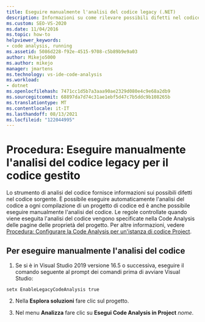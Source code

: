 ```yaml
---
title: Eseguire manualmente l'analisi del codice legacy (.NET)
description: Informazioni su come rilevare possibili difetti nel codice sorgente. Vedere come eseguire manualmente l'analisi del codice legacy sul codice gestito in Visual Studio.
ms.custom: SEO-VS-2020
ms.date: 11/04/2016
ms.topic: how-to
helpviewer_keywords:
- code analysis, running
ms.assetid: 5086d228-f92e-4515-9708-c5b89b9e9a03
author: Mikejo5000
ms.author: mikejo
manager: jmartens
ms.technology: vs-ide-code-analysis
ms.workload:
- dotnet
ms.openlocfilehash: 7471cc1d5b7a3aaa90ae2329d080e4c9e68a2db9
ms.sourcegitcommit: 68897da7d74c31ae1ebf5d47c7b5ddc9b108265b
ms.translationtype: MT
ms.contentlocale: it-IT
ms.lasthandoff: 08/13/2021
ms.locfileid: "122044995"
---
```

# <a name="how-to-run-legacy-code-analysis-manually-for-managed-code"></a>Procedura: Eseguire manualmente l'analisi del codice legacy per il codice gestito

Lo strumento di analisi del codice fornisce informazioni sui possibili difetti nel codice sorgente. È possibile eseguire automaticamente l'analisi del codice a ogni compilazione di un progetto di codice ed è anche possibile eseguire manualmente l'analisi del codice. Le regole controllate quando viene eseguita l'analisi del codice vengono specificate nella Code Analysis delle pagine delle proprietà del progetto. Per altre informazioni, vedere [Procedura: Configurare la Code Analysis per un'istanza di codice Project](../code-quality/how-to-configure-code-analysis-for-a-managed-code-project.md).

## <a name="to-run-code-analysis-manually"></a>Per eseguire manualmente l'analisi del codice

1. Se si è in Visual Studio 2019 versione 16.5 o successiva, eseguire il comando seguente al prompt dei comandi prima di avviare Visual Studio:

```
setx EnableLegacyCodeAnalysis true
```

2. Nella **Esplora soluzioni** fare clic sul progetto.

3. Nel menu **Analizza** fare clic su **Esegui Code Analysis in Project** *nome*.
